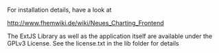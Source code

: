 For installation details, have a look at

http://www.fhemwiki.de/wiki/Neues_Charting_Frontend

The ExtJS Library as well as the application itself are available under the GPLv3 License.
See the license.txt in the lib folder for details